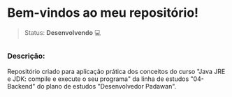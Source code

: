 # Bem-vindos ao meu repositório!

>Status: **Desenvolvendo** 💻

##

### **Descrição:** 

Repositório criado para aplicação prática dos conceitos do curso "Java JRE e JDK: compile e execute o seu programa" da linha de estudos "04-Backend" do plano de estudos "Desenvolvedor Padawan".
